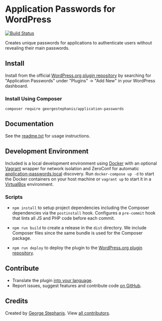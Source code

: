 # Application Passwords for WordPress

[![Build Status](https://travis-ci.org/wordpress/application-passwords.svg?branch=master)](https://travis-ci.org/wordpress/application-passwords)

Creates unique passwords for applications to authenticate users without revealing their main passwords.


## Install

Install from the official [WordPress.org plugin repository](https://wordpress.org/plugins/application-passwords/) by searching for "Application Passwords" under "Plugins" → "Add New" in your WordPress dashboard.

### Install Using Composer

	composer require georgestephanis/application-passwords


## Documentation

See the [readme.txt](readme.txt) for usage instructions.


## Development Environment

Included is a local development environment using [Docker](https://www.docker.com) with an optional [Vagrant](https://www.vagrantup.com) wrapper for network isolation and ZeroConf for automatic [application-passwords.local](http://application-passwords.local) discovery. Run `docker-compose up -d` to start the Docker containers on your host machine or `vagrant up` to start it in a [VirtualBox](https://www.virtualbox.org) environment.

### Scripts

- `npm install` to setup project dependencies including the Composer dependencies via the `postinstall` hook. Configures a `pre-commit` hook that lints all JS and PHP code before each commit.

- `npm run build` to create a release in the `dist` directory. We include Composer files since the same bundle is used for the Composer package.

- `npm run deploy` to deploy the plugin to the [WordPress.org plugin repository](https://wordpress.org/plugins/application-passwords/).


## Contribute

- Translate the plugin [into your language](https://translate.wordpress.org/projects/wp-plugins/application-passwords/).
- Report issues, suggest features and contribute code [on GitHub](https://github.com/WordPress/application-passwords).


## Credits

Created by [George Stephanis](https://github.com/georgestephanis). View [all contributors](https://github.com/WordPress/application-passwords/graphs/contributors).

